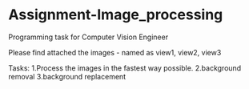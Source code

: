 # Assignment-Image_processing
Programming task for Computer Vision Engineer

Please find attached the images - named as view1, view2, view3

Tasks: 
1.Process the images in the fastest way possible. 
2.background removal 
3.background replacement 
